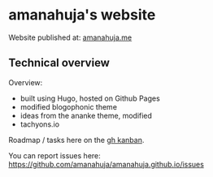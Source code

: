 # amanahuja's website

Website published at: [amanahuja.me](https://amanahuja.me)

## Technical overview

Overview: 
* built using Hugo, hosted on Github Pages
* modified blogophonic theme
* ideas from the ananke theme, modified
* tachyons.io

Roadmap / tasks here on the [gh kanban](https://github.com/amanahuja/amanahuja.github.io/projects/1). 

You can report issues here: https://github.com/amanahuja/amanahuja.github.io/issues
